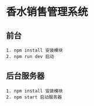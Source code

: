 # 香水销售管理系统
## 前台
```
1. npm install 安装模块
2. npm run dev 启动
```

## 后台服务器
```
1. npm install 安装模块
2. npm start 启动服务器
```
